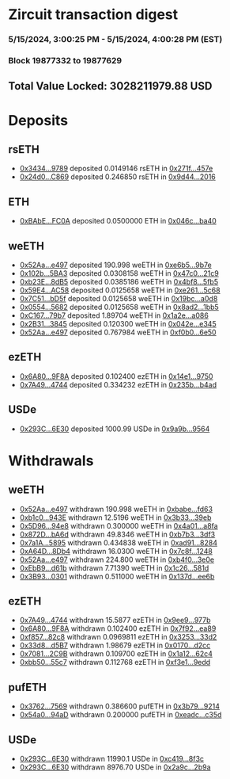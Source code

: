 # Zircuit transaction digest
### 5/15/2024, 3:00:25 PM - 5/15/2024, 4:00:28 PM (EST)
### Block 19877332 to 19877629

## Total Value Locked: 3028211979.88 USD

# Deposits
## rsETH
- [0x3434...9789](https://etherscan.io/address/0x34349c5569e7B846c3558961552D2202760A9789) deposited 0.0149146 rsETH in [0x271f...457e](https://etherscan.io/tx/0x34349c5569e7B846c3558961552D2202760A9789)
- [0x24d0...C869](https://etherscan.io/address/0x24d0076cF07674475C22ca670500679A7cDdC869) deposited 0.246850 rsETH in [0x9d44...2016](https://etherscan.io/tx/0x24d0076cF07674475C22ca670500679A7cDdC869)
## ETH
- [0xBAbE...FC0A](https://etherscan.io/address/0xBAbEE8606eE300758A8022FEb469f93c8CE6FC0A) deposited 0.0500000 ETH in [0x046c...ba40](https://etherscan.io/tx/0xBAbEE8606eE300758A8022FEb469f93c8CE6FC0A)
## weETH
- [0x52Aa...e497](https://etherscan.io/address/0x52Aa899454998Be5b000Ad077a46Bbe360F4e497) deposited 190.998 weETH in [0xe6b5...9b7e](https://etherscan.io/tx/0x52Aa899454998Be5b000Ad077a46Bbe360F4e497)
- [0x102b...5BA3](https://etherscan.io/address/0x102b651599423Fa529F72E3aac431765Ecd55BA3) deposited 0.0308158 weETH in [0x47c0...21c9](https://etherscan.io/tx/0x102b651599423Fa529F72E3aac431765Ecd55BA3)
- [0xb23E...8dB5](https://etherscan.io/address/0xb23EFD0ff84eF9E66e15fED03be5A6bC308a8dB5) deposited 0.0385186 weETH in [0x4bf8...5fb5](https://etherscan.io/tx/0xb23EFD0ff84eF9E66e15fED03be5A6bC308a8dB5)
- [0x59E4...AC58](https://etherscan.io/address/0x59E4a8A25ca9F7d3D16DE5FDCe4FFCb189CaAC58) deposited 0.0125658 weETH in [0xe261...5c68](https://etherscan.io/tx/0x59E4a8A25ca9F7d3D16DE5FDCe4FFCb189CaAC58)
- [0x7C51...bD5f](https://etherscan.io/address/0x7C5194606172E12809A0E714c05214343eC9bD5f) deposited 0.0125658 weETH in [0x19bc...a0d8](https://etherscan.io/tx/0x7C5194606172E12809A0E714c05214343eC9bD5f)
- [0x0554...5682](https://etherscan.io/address/0x05542EDf534701dcE4F7479B3846F6297A325682) deposited 0.0125658 weETH in [0x8ad2...1bb5](https://etherscan.io/tx/0x05542EDf534701dcE4F7479B3846F6297A325682)
- [0xC167...79b7](https://etherscan.io/address/0xC1676BD87A19b10B92950BBA52ABf07b35A379b7) deposited 1.89704 weETH in [0x1a2e...a086](https://etherscan.io/tx/0xC1676BD87A19b10B92950BBA52ABf07b35A379b7)
- [0x2B31...3845](https://etherscan.io/address/0x2B318fe95606F0718eb9b93364a22378e97f3845) deposited 0.120300 weETH in [0x042e...e345](https://etherscan.io/tx/0x2B318fe95606F0718eb9b93364a22378e97f3845)
- [0x52Aa...e497](https://etherscan.io/address/0x52Aa899454998Be5b000Ad077a46Bbe360F4e497) deposited 0.767984 weETH in [0xf0b0...6e50](https://etherscan.io/tx/0x52Aa899454998Be5b000Ad077a46Bbe360F4e497)
## ezETH
- [0x6A80...9F8A](https://etherscan.io/address/0x6A80cd3d79E47C65fa62c6A481b81d3D19849F8A) deposited 0.102400 ezETH in [0x14e1...9750](https://etherscan.io/tx/0x6A80cd3d79E47C65fa62c6A481b81d3D19849F8A)
- [0x7A49...4744](https://etherscan.io/address/0x7A493Be5c2ce014cD049Bf178a1ac0Db1B434744) deposited 0.334232 ezETH in [0x235b...b4ad](https://etherscan.io/tx/0x7A493Be5c2ce014cD049Bf178a1ac0Db1B434744)
## USDe
- [0x293C...6E30](https://etherscan.io/address/0x293C6937D8D82e05B01335F7B33FBA0c8e256E30) deposited 1000.99 USDe in [0x9a9b...9564](https://etherscan.io/tx/0x293C6937D8D82e05B01335F7B33FBA0c8e256E30)
# Withdrawals
## weETH
- [0x52Aa...e497](https://etherscan.io/address/0x52Aa899454998Be5b000Ad077a46Bbe360F4e497) withdrawn 190.998 weETH in [0xbabe...fd63](https://etherscan.io/tx/0x52Aa899454998Be5b000Ad077a46Bbe360F4e497)
- [0xb1c0...943E](https://etherscan.io/address/0xb1c0D822e2CD6d564D71B50aA02fdeE9D198943E) withdrawn 12.5196 weETH in [0x3b33...39eb](https://etherscan.io/tx/0xb1c0D822e2CD6d564D71B50aA02fdeE9D198943E)
- [0x5D96...94e8](https://etherscan.io/address/0x5D968f6b272cD7dC819e66b73967EE3E53d694e8) withdrawn 0.300000 weETH in [0x4a01...a8fa](https://etherscan.io/tx/0x5D968f6b272cD7dC819e66b73967EE3E53d694e8)
- [0x872D...bA6d](https://etherscan.io/address/0x872D3Fb74CB230FAF1746b4E66971551A010bA6d) withdrawn 49.8346 weETH in [0xb7b3...3df3](https://etherscan.io/tx/0x872D3Fb74CB230FAF1746b4E66971551A010bA6d)
- [0x7a1A...5895](https://etherscan.io/address/0x7a1A5AC585Ee75e498EA24f23f5195208F5E5895) withdrawn 0.434838 weETH in [0xad91...8284](https://etherscan.io/tx/0x7a1A5AC585Ee75e498EA24f23f5195208F5E5895)
- [0xA64D...8Db4](https://etherscan.io/address/0xA64D0e898ca91E8bB05FF75321076b5588E88Db4) withdrawn 16.0300 weETH in [0x7c8f...1248](https://etherscan.io/tx/0xA64D0e898ca91E8bB05FF75321076b5588E88Db4)
- [0x52Aa...e497](https://etherscan.io/address/0x52Aa899454998Be5b000Ad077a46Bbe360F4e497) withdrawn 224.800 weETH in [0xb4f0...3e0e](https://etherscan.io/tx/0x52Aa899454998Be5b000Ad077a46Bbe360F4e497)
- [0xEbB9...d61b](https://etherscan.io/address/0xEbB94dFC47595763Ebd990b8109392D42e02d61b) withdrawn 7.71390 weETH in [0x1c26...581d](https://etherscan.io/tx/0xEbB94dFC47595763Ebd990b8109392D42e02d61b)
- [0x3B93...0301](https://etherscan.io/address/0x3B93A553DA6aFD7f1C11b85A9c87A8F9657C0301) withdrawn 0.511000 weETH in [0x137d...ee6b](https://etherscan.io/tx/0x3B93A553DA6aFD7f1C11b85A9c87A8F9657C0301)
## ezETH
- [0x7A49...4744](https://etherscan.io/address/0x7A493Be5c2ce014cD049Bf178a1ac0Db1B434744) withdrawn 15.5877 ezETH in [0x9ee9...977b](https://etherscan.io/tx/0x7A493Be5c2ce014cD049Bf178a1ac0Db1B434744)
- [0x6A80...9F8A](https://etherscan.io/address/0x6A80cd3d79E47C65fa62c6A481b81d3D19849F8A) withdrawn 0.102400 ezETH in [0x7f92...ea89](https://etherscan.io/tx/0x6A80cd3d79E47C65fa62c6A481b81d3D19849F8A)
- [0xf857...82c8](https://etherscan.io/address/0xf857ae9B7A8708c160606588F85736b3c1dE82c8) withdrawn 0.0969811 ezETH in [0x3253...33d2](https://etherscan.io/tx/0xf857ae9B7A8708c160606588F85736b3c1dE82c8)
- [0x33d8...d5B7](https://etherscan.io/address/0x33d85aFedAd839129a487DA2c012d83dfe02d5B7) withdrawn 1.98679 ezETH in [0x0170...d2cc](https://etherscan.io/tx/0x33d85aFedAd839129a487DA2c012d83dfe02d5B7)
- [0x7081...2C9B](https://etherscan.io/address/0x7081A46ebdA96AA1753a94C4842A495D90452C9B) withdrawn 0.109700 ezETH in [0x1a12...62c4](https://etherscan.io/tx/0x7081A46ebdA96AA1753a94C4842A495D90452C9B)
- [0xbb50...55c7](https://etherscan.io/address/0xbb50251c2DCf363e3AECB41fFadF98A4B1A855c7) withdrawn 0.112768 ezETH in [0xf3e1...9edd](https://etherscan.io/tx/0xbb50251c2DCf363e3AECB41fFadF98A4B1A855c7)
## pufETH
- [0x3762...7569](https://etherscan.io/address/0x3762D04e49578D3B912e377DC1f610bf372f7569) withdrawn 0.386600 pufETH in [0x3b79...9214](https://etherscan.io/tx/0x3762D04e49578D3B912e377DC1f610bf372f7569)
- [0x54a0...94aD](https://etherscan.io/address/0x54a05DDb3fbF9266c1e46E3A94904F40C67694aD) withdrawn 0.200000 pufETH in [0xeadc...c35d](https://etherscan.io/tx/0x54a05DDb3fbF9266c1e46E3A94904F40C67694aD)
## USDe
- [0x293C...6E30](https://etherscan.io/address/0x293C6937D8D82e05B01335F7B33FBA0c8e256E30) withdrawn 11990.1 USDe in [0xc419...8f3c](https://etherscan.io/tx/0x293C6937D8D82e05B01335F7B33FBA0c8e256E30)
- [0x293C...6E30](https://etherscan.io/address/0x293C6937D8D82e05B01335F7B33FBA0c8e256E30) withdrawn 8976.70 USDe in [0x2a9c...2b9a](https://etherscan.io/tx/0x293C6937D8D82e05B01335F7B33FBA0c8e256E30)
